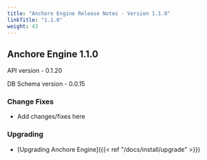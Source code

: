 ```yaml
---
title: "Anchore Engine Release Notes - Version 1.1.0"
linkTitle: "1.1.0"
weight: 43
---
```


## Anchore Engine 1.1.0

API version - 0.1.20

DB Schema version - 0.0.15

### Change Fixes
 
- Add changes/fixes here

### Upgrading

* [Upgrading Anchore Engine]({{< ref "/docs/install/upgrade" >}})
